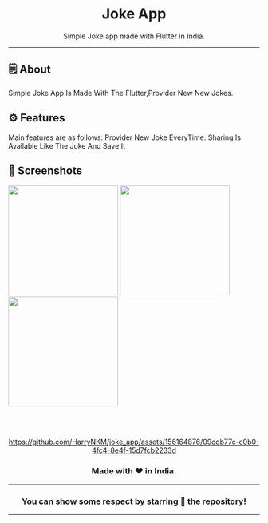 
<div align="center">

# **Joke App**
Simple Joke app made with Flutter in India.

---

</div>



## 🗒 About

Simple Joke App Is Made With The Flutter,Provider New New Jokes.

## ⚙️ Features
Main features are as follows:
Provider New Joke EveryTime.
Sharing Is Available
Like The Joke And Save It

## 📲 Screenshots

<img  src="https://github.com/HarryNKM/joke_app/assets/156164876/3a11c861-48c3-4e3a-8e65-ecac885a5f42" width="220px">
<img  src="https://github.com/HarryNKM/joke_app/assets/156164876/46a27603-3914-4104-a622-5de43f99cb6f" width="220px">
<img src="https://github.com/HarryNKM/joke_app/assets/156164876/208cccb1-84e5-44c3-a282-ddc98e9f7f3f" width="220px">


<br><br>



<div align="center">



https://github.com/HarryNKM/joke_app/assets/156164876/09cdb77c-c0b0-4fc4-8e4f-15d7fcb2233d



### Made with ❤️ in India.
---
### You can show some respect by starring 🌟 the repository!
---
</div>
